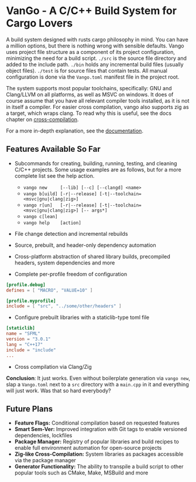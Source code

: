 # VanGo - A C/C++ Build System for Cargo Lovers

A build system designed with rusts cargo philosophy in mind. You can have a million options, but there is nothing wrong with sensible defaults. Vango uses project file structure as a component of its project configuration, minimizing the need for a build script. `./src` is the source file directory and added to the include path. `./bin` holds any incremental build files (usually object files). `./test` is for source files that contain tests. All manual configuration is done via the `Vango.toml` manifest file in the project root.

The system supports most popular toolchains, specifically: GNU and Clang/LLVM on all platforms, as well as MSVC on windows. It does of course assume that you have all relevant compiler tools installed, as it is not in itself a compiler. For easier cross compilation, vango also supports zig as a target, which wraps clang. To read why this is useful, see the docs chapter on [cross-compilation](docs/toolchains.md).

For a more in-depth explanation, see the [documentation](docs/README.md).

## Features Available So Far
- Subcommands for creating, building, running, testing, and cleaning C/C++ projects. Some usage examples are as follows, but for a more complete list see the help action.
    * `vango new     [--lib] [--c] [--clangd] <name>`
    * `vango b[uild] [-r|--release] [-t|--toolchain=<msvc|gnu|clang|zig>]`
    * `vango r[un]   [-r|--release] [-t|--toolchain=<msvc|gnu|clang|zig>] [-- args*]`
    * `vango c[lean]`
    * `vango help    [action]`

- File change detection and incremental rebuilds
- Source, prebuilt, and header-only dependency automation
- Cross-platform abstraction of shared library builds, precompiled headers, system dependencies and more
- Complete per-profile freedom of configuration
```toml
[profile.debug]
defines = [ "MACRO", "VALUE=10" ]

[profile.myprofile]
include = [ "src", "../some/other/headers" ]
```
- Configure prebuilt libraries with a staticlib-type toml file
```toml
[staticlib]
name = "SFML"
version = "3.0.1"
lang = "C++17"
include = "include"
...
```
- Cross compilation via Clang/Zig

**Conclusion**: It just works. Even without boilerplate generation via `vango new`, slap a `Vango.toml` next to a `src` directory with a `main.cpp` in it and everything will just work. Was that so hard everybody?

## Future Plans
- **Feature Flags:** Conditional compilation based on requested features
- **Smart Sem-Ver:** Improved integration with Git tags to enable versioned dependencies, lockfiles
- **Package Manager:** Registry of popular libraries and build recipes to enable full environment automation for open-source projects
- **Zig-like Cross-Compilation:** System libraries as packages accessible via the package manager
- **Generator Functionality:** The ability to transpile a build script to other popular tools such as CMake, Make, MSBuild and more

